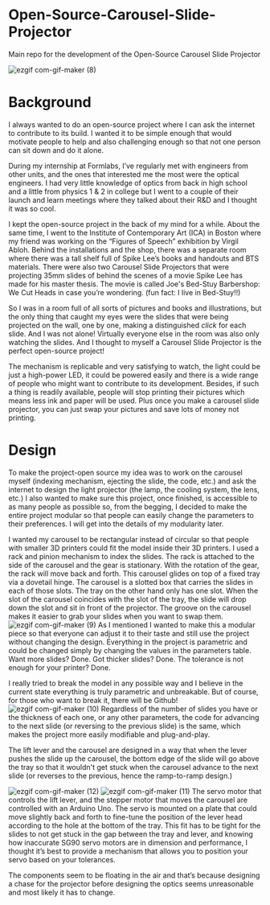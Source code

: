 # Open-Source-Carousel-Slide-Projector
Main repo for the development of the Open-Source Carousel Slide Projector

![ezgif com-gif-maker (8)](https://user-images.githubusercontent.com/75351660/152681188-bb001091-4542-4720-a504-375303d6f6d6.gif)
# Background
I always wanted to do an open-source project where I can ask the internet to contribute to its build. I wanted it to be simple enough that would motivate people to help and also challenging enough so that not one person can sit down and do it alone.

During my internship at Formlabs, I’ve regularly met with engineers from other units, and the ones that interested me the most were the optical engineers. I had very little knowledge of optics from back in high school and a little from physics 1 & 2 in college but I went to a couple of their launch and learn meetings where they talked about their R&D and I thought it was so cool.

I kept the open-source project in the back of my mind for a while. About the same time, I went to the Institute of Contemporary Art (ICA) in Boston where my friend was working on the “Figures of Speech” exhibition by Virgil Abloh. Behind the installations and the shop, there was a separate room where there was a tall shelf full of Spike Lee’s books and handouts and BTS materials. There were also two Carousel Slide Projectors that were projecting 35mm slides of behind the scenes of a movie Spike Lee has made for his master thesis. The movie is called Joe's Bed-Stuy Barbershop: We Cut Heads in case you’re wondering. (fun fact: I live in Bed-Stuy!!)

So I was in a room full of all sorts of pictures and books and illustrations, but the only thing that caught my eyes were the slides that were being projected on the wall, one by one, making a distinguished *click* for each slide. And I was not alone! Virtually everyone else in the room was also only watching the slides. And I thought to myself a Carousel Slide Projector is the perfect open-source project!

The mechanism is replicable and very satisfying to watch, the light could be just a high-power LED, it could be powered easily and there is a wide range of people who might want to contribute to its development. Besides, if such a thing is readily available, people will stop printing their pictures which means less ink and paper will be used. Plus once you make a carousel slide projector, you can just swap your pictures and save lots of money not printing.
# Design
To make the project-open source my idea was to work on the carousel myself (indexing mechanism, ejecting the slide, the code, etc.) and ask the internet to design the light projector (the lamp, the cooling system, the lens, etc.) I also wanted to make sure this project, once finished, is accessible to as many people as possible so, from the begging, I decided to make the entire project modular so that people can easily change the parameters to their preferences. I will get into the details of my modularity later.

I wanted my carousel to be rectangular instead of circular so that people with smaller 3D printers could fit the model inside their 3D printers. I used a rack and pinion mechanism to index the slides. The rack is attached to the side of the carousel and the gear is stationary. With the rotation of the gear, the rack will move back and forth. This carousel glides on top of a fixed tray via a dovetail hinge. The carousel is a slotted box that carries the slides in each of those slots. The tray on the other hand only has one slot. When the slot of the carousel coincides with the slot of the tray, the slide will drop down the slot and sit in front of the projector. The groove on the carousel makes it easier to grab your slides when you want to swap them.
![ezgif com-gif-maker (9)](https://user-images.githubusercontent.com/75351660/152681139-39be7b1b-b220-4176-ace9-7cd3f4132722.gif)
As I mentioned I wanted to make this a modular piece so that everyone can adjust it to their taste and still use the project without changing the design. Everything in the project is parametric and could be changed simply by changing the values in the parameters table. Want more slides? Done. Got thicker slides? Done. The tolerance is not enough for your printer? Done.

I really tried to break the model in any possible way and I believe in the current state everything is truly parametric and unbreakable. But of course, for those who want to break it, there will be Github!
![ezgif com-gif-maker (10)](https://user-images.githubusercontent.com/75351660/152681148-17c5e9ac-c5c9-4149-bb71-49f0337536d5.gif)
Regardless of the number of slides you have or the thickness of each one, or any other parameters, the code for advancing to the next slide (or reversing to the previous slide) is the same, which makes the project more easily modifiable and plug-and-play.

The lift lever and the carousel are designed in a way that when the lever pushes the slide up the carousel, the bottom edge of the slide will go above the tray so that it wouldn't get stuck when the carousel advance to the next slide (or reverses to the previous, hence the ramp-to-ramp design.)

![ezgif com-gif-maker (12)](https://user-images.githubusercontent.com/75351660/152681170-da30fe0a-dcb7-45b1-9154-023b14a34599.gif)
![ezgif com-gif-maker (11)](https://user-images.githubusercontent.com/75351660/152681172-ec33b6dc-4f05-45f8-885d-9fc182eca4de.gif)
The servo motor that controls the lift lever, and the stepper motor that moves the carousel are controlled with an Arduino Uno. The servo is mounted on a plate that could move slightly back and forth to fine-tune the position of the lever head according to the hole at the bottom of the tray. This fit has to be tight for the slides to not get stuck in the gap between the tray and lever, and knowing how inaccurate SG90 servo motors are in dimension and performance, I thought it’s best to provide a mechanism that allows you to position your servo based on your tolerances.

The components seem to be floating in the air and that’s because designing a chase for the projector before designing the optics seems unreasonable and most likely it has to change.
